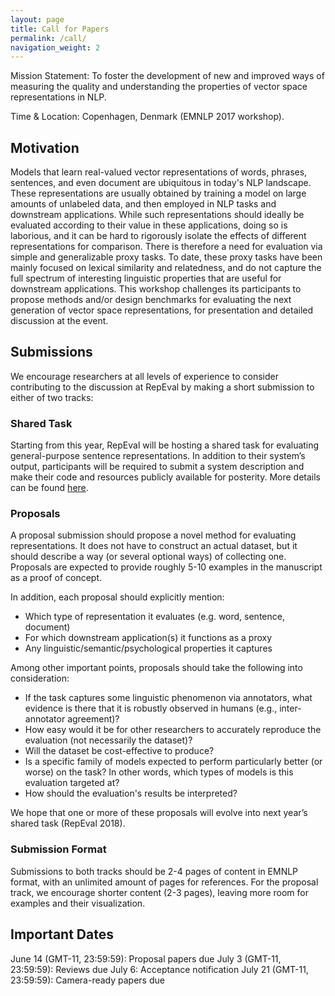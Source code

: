 ```yaml
---
layout: page
title: Call for Papers
permalink: /call/
navigation_weight: 2
---
```


Mission Statement: To foster the development of new and improved ways of measuring the quality and understanding the properties of vector space representations in NLP.

Time & Location: Copenhagen, Denmark (EMNLP 2017 workshop).

## Motivation

Models that learn real-valued vector representations of words, phrases, sentences, and even document are ubiquitous in today's NLP landscape. These representations are usually obtained by training a model on large amounts of unlabeled data, and then employed in NLP tasks and downstream applications. While such representations should ideally be evaluated according to their value in these applications, doing so is laborious, and it can be hard to rigorously isolate the effects of different representations for comparison. There is therefore a need for evaluation via simple and generalizable proxy tasks. To date, these proxy tasks have been mainly focused on lexical similarity and relatedness, and do not capture the full spectrum of interesting linguistic properties that are useful for downstream applications. This workshop challenges its participants to propose methods and/or design benchmarks for evaluating the next generation of vector space representations, for presentation and detailed discussion at the event.



## Submissions

We encourage researchers at all levels of experience to consider contributing to the discussion at RepEval by making a short submission to either of two tracks:


### Shared Task

Starting from this year, RepEval will be hosting a shared task for evaluating general-purpose sentence representations. 
In addition to their system’s output, 
participants will be required to submit a system description and make their code and resources publicly available for posterity. 
More details can be found [here](../shared).


### Proposals

A proposal submission should propose a novel method for evaluating representations. It does not have to construct an actual dataset, but it should describe a way (or several optional ways) of collecting one. Proposals are expected to provide roughly 5-10 examples in the manuscript as a proof of concept.

In addition, each proposal should explicitly mention:
* Which type of representation it evaluates (e.g. word, sentence, document)
* For which downstream application(s) it functions as a proxy
* Any linguistic/semantic/psychological properties it captures

Among other important points, proposals should take the following into consideration:
* If the task captures some linguistic phenomenon via annotators, what evidence is there that it is robustly observed in humans (e.g., inter-annotator agreement)?
* How easy would it be for other researchers to accurately reproduce the evaluation (not necessarily the dataset)?
* Will the dataset be cost-effective to produce?
* Is a specific family of models expected to perform particularly better (or worse) on the task? In other words, which types of models is this evaluation targeted at?
* How should the evaluation's results be interpreted?

We hope that one or more of these proposals will evolve into next year’s shared task (RepEval 2018).


### Submission Format

Submissions to both tracks should be 2-4 pages of content in EMNLP format, with an unlimited amount of pages for references. For the proposal track, we encourage shorter content (2-3 pages), leaving more room for examples and their visualization.



## Important Dates

June 14 (GMT-11, 23:59:59): Proposal papers due
July 3 (GMT-11, 23:59:59): Reviews due
July 6: Acceptance notification
July 21 (GMT-11, 23:59:59): Camera-ready papers due
